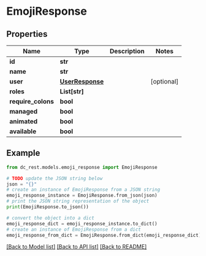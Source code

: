 # EmojiResponse


## Properties

Name | Type | Description | Notes
------------ | ------------- | ------------- | -------------
**id** | **str** |  | 
**name** | **str** |  | 
**user** | [**UserResponse**](UserResponse.md) |  | [optional] 
**roles** | **List[str]** |  | 
**require_colons** | **bool** |  | 
**managed** | **bool** |  | 
**animated** | **bool** |  | 
**available** | **bool** |  | 

## Example

```python
from dc_rest.models.emoji_response import EmojiResponse

# TODO update the JSON string below
json = "{}"
# create an instance of EmojiResponse from a JSON string
emoji_response_instance = EmojiResponse.from_json(json)
# print the JSON string representation of the object
print(EmojiResponse.to_json())

# convert the object into a dict
emoji_response_dict = emoji_response_instance.to_dict()
# create an instance of EmojiResponse from a dict
emoji_response_from_dict = EmojiResponse.from_dict(emoji_response_dict)
```
[[Back to Model list]](../README.md#documentation-for-models) [[Back to API list]](../README.md#documentation-for-api-endpoints) [[Back to README]](../README.md)


